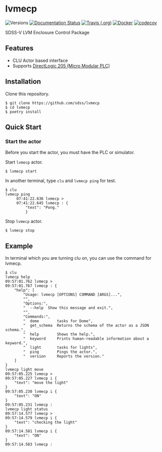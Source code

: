 # lvmecp

![Versions](https://img.shields.io/badge/python->3.7-blue)
[![Documentation Status](https://readthedocs.org/projects/sdss-lvmecp/badge/?version=latest)](https://sdss-lvmecp.readthedocs.io/en/latest/?badge=latest)
[![Travis (.org)](https://img.shields.io/travis/sdss/lvmecp)](https://travis-ci.org/sdss/lvmecp)
[![Docker](https://github.com/sdss/lvmecp/actions/workflows/Docker.yml/badge.svg)](https://github.com/sdss/lvmecp/actions/workflows/Docker.yml)
[![codecov](https://codecov.io/gh/sdss/lvmecp/branch/main/graph/badge.svg)](https://codecov.io/gh/sdss/lvmecp)

SDSS-V LVM Enclosure Control Package

## Features

- CLU Actor based interface
- Supports [DirectLogic 205 (Micro Modular PLC)](https://www.automationdirect.com/adc/overview/catalog/programmable_controllers/directlogic_series_plcs_(micro_to_small,_brick_-a-_modular)/directlogic_205_(micro_modular_plc))

## Installation

Clone this repository.
```
$ git clone https://github.com/sdss/lvmecp
$ cd lvmecp
$ poetry install
```

## Quick Start

### Start the actor

Before you start the actor, you must have the PLC or simulator.

Start `lvmecp` actor.
```
$ lvmecp start
```

In another terminal, type `clu` and `lvmecp ping` for test.
```
$ clu
lvmecp ping
     07:41:22.636 lvmecp > 
     07:41:22.645 lvmecp : {
         "text": "Pong."
         }
```

Stop `lvmecp` actor.
```
$ lvmecp stop
```

## Example

In terminal which you are turning clu on, you can use the command for lvmecp.

```
$ clu
lvmecp help
09:57:01.762 lvmecp > 
09:57:01.767 lvmecp : {
    "help": [
        "Usage: lvmecp [OPTIONS] COMMAND [ARGS]...",
        "",
        "Options:",
        "  --help  Show this message and exit.",
        "",
        "Commands:",
        "  dome        tasks for Dome",
        "  get_schema  Returns the schema of the actor as a JSON schema.",
        "  help        Shows the help.",
        "  keyword     Prints human-readable information about a keyword.",
        "  light       tasks for lights",
        "  ping        Pings the actor.",
        "  version     Reports the version."
    ]
}
lvmecp light move
09:57:05.225 lvmecp > 
09:57:05.227 lvmecp i {
    "text": "move the light"
}
09:57:05.230 lvmecp i {
    "text": "ON"
}
09:57:05.231 lvmecp : 
lvmecp light status
09:57:14.577 lvmecp > 
09:57:14.579 lvmecp i {
    "text": "checking the light"
}
09:57:14.581 lvmecp i {
    "text": "ON"
}
09:57:14.583 lvmecp : 
```